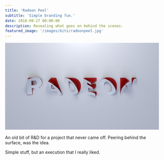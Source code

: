 ```yaml
---
title: 'Radeon Peel'
subtitle: 'Simple branding fun.'
date: 2018-09-27 00:00:00
description: Revealing what goes on behind the scenes.
featured_image: '/images/bits/radeonpeel.jpg'
---
```


![](/images/bits/radeonpeel.jpg)

An old bit of R&D for a project that never came off. Peering behind the surface, was the idea.

Simple stuff, but an execution that I really liked.
